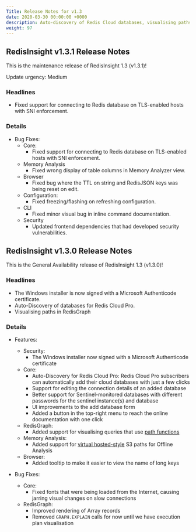 ```yaml
---
Title: Release Notes for v1.3
date: 2020-03-30 00:00:00 +0000
description: Auto-discovery of Redis Cloud databases, visualising paths in RedisGraph.
weight: 97
---
```


## RedisInsight v1.3.1 Release Notes

This is the maintenance release of RedisInsight 1.3 (v1.3.1)!

Update urgency: Medium

### Headlines

- Fixed support for connecting to Redis database on TLS-enabled hosts with SNI enforcement.

### Details

- Bug Fixes:
    - Core:
        - Fixed support for connecting to Redis database on TLS-enabled hosts with SNI enforcement.
    - Memory Analysis
        - Fixed wrong display of table columns in Memory Analyzer view.
    - Browser
        - Fixed bug where the TTL on string and RedisJSON keys was being reset on edit.
    - Configuration:
        - Fixed freezing/flashing on refreshing configuration.
    - CLI
        - Fixed minor visual bug in inline command documentation.
    - Security
        - Updated frontend dependencies that had developed security vulnerabilities.

## RedisInsight v1.3.0 Release Notes

This is the General Availability release of RedisInsight 1.3 (v1.3.0)!

### Headlines

- The Windows installer is now signed with a Microsoft Authenticode certificate.
- Auto-Discovery of databases for Redis Cloud Pro.
- Visualising paths in RedisGraph

### Details

- Features:
    - Security:
        - The Windows installer now signed with a Microsoft Authenticode certificate
    - Core:
        - Auto-Discovery for Redis Cloud Pro: Redis Cloud Pro subscribers can automatically add
          their cloud databases with just a few clicks
        - Support for editing the connection details of an added database
        - Better support for Sentinel-monitored databases with different passwords for the sentinel instance(s) and database
        - UI improvements to the add database form
        - Added a button in the top-right menu to reach the online documentation with one click
    - RedisGraph:
        - Added support for visualising queries that use [path functions](https://oss.redislabs.com/redisgraph/commands/#path-functions)
    - Memory Analysis:
        - Added support for [virtual hosted-style](https://docs.aws.amazon.com/AmazonS3/latest/dev/VirtualHosting.html#virtual-hosted-style-access) S3 paths for Offline Analysis
    - Browser:
        - Added tooltip to make it easier to view the name of long keys

- Bug Fixes:
    - Core:
        - Fixed fonts that were being loaded from the Internet, causing jarring visual changes on slow connections
    - RedisGraph:
        - Improved rendering of Array records
        - Removed `GRAPH.EXPLAIN` calls for now until we have execution plan visualisation
